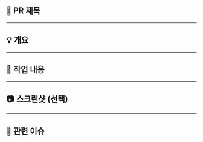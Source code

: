 ## 📌 PR 제목
<!-- ex) feat: 게시글 좋아요 기능 추가 -->

---

## 💡 개요
<!-- 이 PR에서 어떤 작업을 했는지 간단히 설명해주세요 -->

---

## 🔨 작업 내용
<!-- 주요 변경 사항을 bullet point로 정리해주세요 -->

---

## 📷 스크린샷 (선택)
<!-- UI 변경이나 API 응답 결과를 첨부하면 좋아요 -->

---

## 🔗 관련 이슈
<!-- ex) Closes #이슈번호 -->
